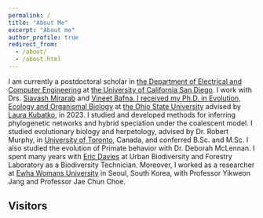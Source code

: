 ```yaml
---
permalink: /
title: "About Me"
excerpt: "About me"
author_profile: true
redirect_from: 
  - /about/
  - /about.html
---
```


<p>I am currently a postdoctoral scholar in <a href="https://ece.ucsd.edu">the Department of Electrical and Computer Engineering</a> at <a href="https://ucsd.edu">the University of California San Diego</a>. I work with Drs.  <a href="http://eceweb.ucsd.edu/~smirarab/">Siavash Mirarab</a> and  <a href="http://proteomics.ucsd.edu/vbafna/">Vineet Bafna. I received my Ph.D. in <a href="https://eeob.osu.edu">Evolution, Ecology and Organismal Biology</a> at <a href="https://www.osu.edu">the Ohio State University</a> advised by <a href="https://www.asc.ohio-state.edu/kubatko.2/">Laura Kubatko</a>, in 2023. I studied and developed methods for inferring phylogenetic networks and hybrid speciation under the coalescent model. I studied evolutionary biology and herpetology, advised by Dr. Robert Murphy, in <a href="https://www.utoronto.ca">University of Toronto</a>, Canada, and conferred B.Sc. and M.Sc. I also studied the evolution of Primate behavior with Dr. Deborah McLennan. I spent many years with <a href="http://ericdavies.ca">Eric Davies</a> at Urban Biodiversity and Forestry Laboratory as a Biodiversity Technician. Moreover, I worked as a researcher at <a href="http://www.ewha.ac.kr">Ewha Womans University</a> in Seoul, South Korea, with Professor Yikweon Jang and Professor Jae Chun Choe.</p>

## Visitors

<p style="text-align:left"><script type="text/javascript" src="//rf.revolvermaps.com/0/0/6.js?i=5f7qb9psyf3&amp;m=2&amp;c=ff0000&amp;cr1=ffffff&amp;f=arial&amp;l=1&amp;s=300" async="async"></script> </p> 
